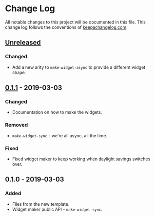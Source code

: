 # Change Log
All notable changes to this project will be documented in this file. This change log follows the conventions of [keepachangelog.com](http://keepachangelog.com/).

## [Unreleased]
### Changed
- Add a new arity to `make-widget-async` to provide a different widget shape.

## [0.1.1] - 2019-03-03
### Changed
- Documentation on how to make the widgets.

### Removed
- `make-widget-sync` - we're all async, all the time.

### Fixed
- Fixed widget maker to keep working when daylight savings switches over.

## 0.1.0 - 2019-03-03
### Added
- Files from the new template.
- Widget maker public API - `make-widget-sync`.

[Unreleased]: https://github.com/your-name/bank-machine/compare/0.1.1...HEAD
[0.1.1]: https://github.com/your-name/bank-machine/compare/0.1.0...0.1.1
